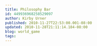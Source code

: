 ```yaml
---
title: Philosophy Bar
id: 449936968258529097
author: Kirby Urner
published: 2010-11-27T22:53:00.001-08:00
updated: 2010-11-28T21:11:14.184-08:00
blog: world_game
tags: 
---
```


